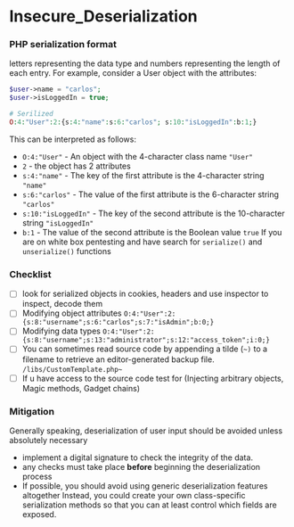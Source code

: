 # Insecure\_Deserialization

### PHP serialization format

letters representing the data type and numbers representing the length of each entry. For example, consider a User object with the attributes:

```php
$user->name = "carlos";
$user->isLoggedIn = true;

# Serilized
O:4:"User":2:{s:4:"name":s:6:"carlos"; s:10:"isLoggedIn":b:1;}
```

This can be interpreted as follows:

* `O:4:"User"` - An object with the 4-character class name `"User"`
* `2` - the object has 2 attributes
* `s:4:"name"` - The key of the first attribute is the 4-character string `"name"`
* `s:6:"carlos"` - The value of the first attribute is the 6-character string `"carlos"`
* `s:10:"isLoggedIn"` - The key of the second attribute is the 10-character string `"isLoggedIn"`
* `b:1` - The value of the second attribute is the Boolean value `true` If you are on white box pentesting and have search for `serialize()` and `unserialize()` functions

### Checklist

* [ ] look for serialized objects in cookies, headers and use inspector to inspect, decode them
* [ ] Modifying object attributes `O:4:"User":2:{s:8:"username";s:6:"carlos";s:7:"isAdmin";b:0;}`
* [ ] Modifying data types `O:4:"User":2:{s:8:"username";s:13:"administrator";s:12:"access_token";i:0;}`
* [ ] You can sometimes read source code by appending a tilde (`~)` to a filename to retrieve an editor-generated backup file. `/libs/CustomTemplate.php~`
* [ ] If u have access to the source code test for (Injecting arbitrary objects, Magic methods, Gadget chains)

### **Mitigation**

Generally speaking, deserialization of user input should be avoided unless absolutely necessary

* implement a digital signature to check the integrity of the data.
* any checks must take place **before** beginning the deserialization process
* If possible, you should avoid using generic deserialization features altogether Instead, you could create your own class-specific serialization methods so that you can at least control which fields are exposed.
